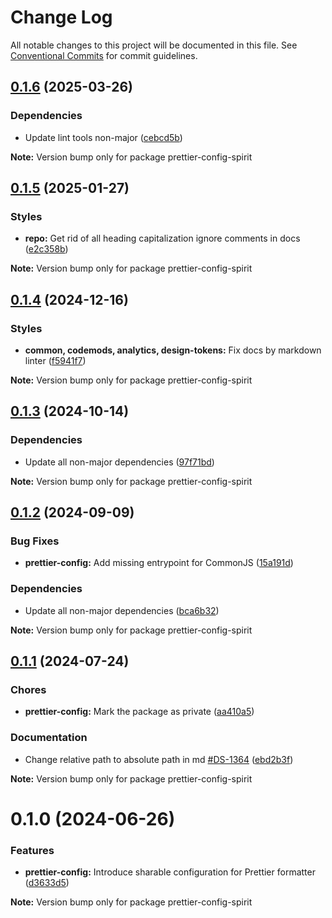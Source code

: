 # Change Log

All notable changes to this project will be documented in this file.
See [Conventional Commits](https://conventionalcommits.org) for commit guidelines.

<a name="0.1.6"></a>

## [0.1.6](https://github.com/lmc-eu/spirit-design-system/compare/prettier-config-spirit@0.1.5...prettier-config-spirit@0.1.6) (2025-03-26)

### Dependencies

- Update lint tools non-major ([cebcd5b](https://github.com/lmc-eu/spirit-design-system/commit/cebcd5b))

**Note:** Version bump only for package prettier-config-spirit

<a name="0.1.5"></a>

## [0.1.5](https://github.com/lmc-eu/spirit-design-system/compare/prettier-config-spirit@0.1.4...prettier-config-spirit@0.1.5) (2025-01-27)

### Styles

- **repo:** Get rid of all heading capitalization ignore comments in docs ([e2c358b](https://github.com/lmc-eu/spirit-design-system/commit/e2c358b))

**Note:** Version bump only for package prettier-config-spirit

<a name="0.1.4"></a>

## [0.1.4](https://github.com/lmc-eu/spirit-design-system/compare/prettier-config-spirit@0.1.3...prettier-config-spirit@0.1.4) (2024-12-16)

### Styles

- **common, codemods, analytics, design-tokens:** Fix docs by markdown linter ([f5941f7](https://github.com/lmc-eu/spirit-design-system/commit/f5941f7))

**Note:** Version bump only for package prettier-config-spirit

<a name="0.1.3"></a>

## [0.1.3](https://github.com/lmc-eu/spirit-design-system/compare/prettier-config-spirit@0.1.2...prettier-config-spirit@0.1.3) (2024-10-14)

### Dependencies

- Update all non-major dependencies ([97f71bd](https://github.com/lmc-eu/spirit-design-system/commit/97f71bd))

**Note:** Version bump only for package prettier-config-spirit

<a name="0.1.2"></a>

## [0.1.2](https://github.com/lmc-eu/spirit-design-system/compare/prettier-config-spirit@0.1.1...prettier-config-spirit@0.1.2) (2024-09-09)

### Bug Fixes

- **prettier-config:** Add missing entrypoint for CommonJS ([15a191d](https://github.com/lmc-eu/spirit-design-system/commit/15a191d))

### Dependencies

- Update all non-major dependencies ([bca6b32](https://github.com/lmc-eu/spirit-design-system/commit/bca6b32))

**Note:** Version bump only for package prettier-config-spirit

<a name="0.1.1"></a>

## [0.1.1](https://github.com/lmc-eu/spirit-design-system/compare/prettier-config-spirit@0.1.0...prettier-config-spirit@0.1.1) (2024-07-24)

### Chores

- **prettier-config:** Mark the package as private ([aa410a5](https://github.com/lmc-eu/spirit-design-system/commit/aa410a5))

### Documentation

- Change relative path to absolute path in md [#DS-1364](https://github.com/lmc-eu/spirit-design-system/issues/DS-1364) ([ebd2b3f](https://github.com/lmc-eu/spirit-design-system/commit/ebd2b3f))

**Note:** Version bump only for package prettier-config-spirit

<a name="0.1.0"></a>

# 0.1.0 (2024-06-26)

### Features

- **prettier-config:** Introduce sharable configuration for Prettier formatter ([d3633d5](https://github.com/lmc-eu/spirit-design-system/commit/d3633d5))

**Note:** Version bump only for package prettier-config-spirit
